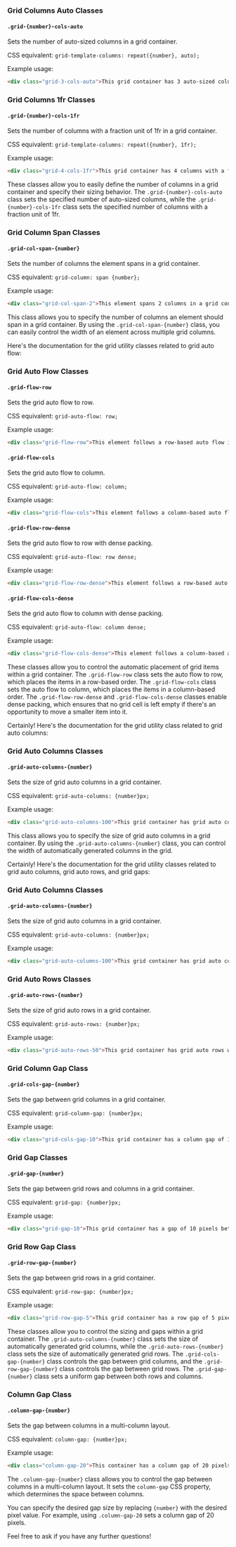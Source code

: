 

### Grid Columns Auto Classes

#### `.grid-{number}-cols-auto`

Sets the number of auto-sized columns in a grid container.

CSS equivalent: `grid-template-columns: repeat({number}, auto);`

Example usage:
```html
<div class="grid-3-cols-auto">This grid container has 3 auto-sized columns.</div>
```

### Grid Columns 1fr Classes

#### `.grid-{number}-cols-1fr`

Sets the number of columns with a fraction unit of 1fr in a grid container.

CSS equivalent: `grid-template-columns: repeat({number}, 1fr);`

Example usage:
```html
<div class="grid-4-cols-1fr">This grid container has 4 columns with a fraction unit of 1fr each.</div>
```

These classes allow you to easily define the number of columns in a grid container and specify their sizing behavior. The `.grid-{number}-cols-auto` class sets the specified number of auto-sized columns, while the `.grid-{number}-cols-1fr` class sets the specified number of columns with a fraction unit of 1fr.


### Grid Column Span Classes

#### `.grid-col-span-{number}`

Sets the number of columns the element spans in a grid container.

CSS equivalent: `grid-column: span {number};`

Example usage:
```html
<div class="grid-col-span-2">This element spans 2 columns in a grid container.</div>
```

This class allows you to specify the number of columns an element should span in a grid container. By using the `.grid-col-span-{number}` class, you can easily control the width of an element across multiple grid columns.

Here's the documentation for the grid utility classes related to grid auto flow:

### Grid Auto Flow Classes

#### `.grid-flow-row`

Sets the grid auto flow to row.

CSS equivalent: `grid-auto-flow: row;`

Example usage:
```html
<div class="grid-flow-row">This element follows a row-based auto flow in a grid container.</div>
```

#### `.grid-flow-cols`

Sets the grid auto flow to column.

CSS equivalent: `grid-auto-flow: column;`

Example usage:
```html
<div class="grid-flow-cols">This element follows a column-based auto flow in a grid container.</div>
```

#### `.grid-flow-row-dense`

Sets the grid auto flow to row with dense packing.

CSS equivalent: `grid-auto-flow: row dense;`

Example usage:
```html
<div class="grid-flow-row-dense">This element follows a row-based auto flow with dense packing in a grid container.</div>
```

#### `.grid-flow-cols-dense`

Sets the grid auto flow to column with dense packing.

CSS equivalent: `grid-auto-flow: column dense;`

Example usage:
```html
<div class="grid-flow-cols-dense">This element follows a column-based auto flow with dense packing in a grid container.</div>
```

These classes allow you to control the automatic placement of grid items within a grid container. The `.grid-flow-row` class sets the auto flow to row, which places the items in a row-based order. The `.grid-flow-cols` class sets the auto flow to column, which places the items in a column-based order. The `.grid-flow-row-dense` and `.grid-flow-cols-dense` classes enable dense packing, which ensures that no grid cell is left empty if there's an opportunity to move a smaller item into it.

Certainly! Here's the documentation for the grid utility class related to grid auto columns:

### Grid Auto Columns Classes

#### `.grid-auto-columns-{number}`

Sets the size of grid auto columns in a grid container.

CSS equivalent: `grid-auto-columns: {number}px;`

Example usage:
```html
<div class="grid-auto-columns-100">This grid container has grid auto columns with a width of 100 pixels.</div>
```

This class allows you to specify the size of grid auto columns in a grid container. By using the `.grid-auto-columns-{number}` class, you can control the width of automatically generated columns in the grid.


Certainly! Here's the documentation for the grid utility classes related to grid auto columns, grid auto rows, and grid gaps:

### Grid Auto Columns Classes

#### `.grid-auto-columns-{number}`

Sets the size of grid auto columns in a grid container.

CSS equivalent: `grid-auto-columns: {number}px;`

Example usage:
```html
<div class="grid-auto-columns-100">This grid container has grid auto columns with a width of 100 pixels.</div>
```

### Grid Auto Rows Classes

#### `.grid-auto-rows-{number}`

Sets the size of grid auto rows in a grid container.

CSS equivalent: `grid-auto-rows: {number}px;`

Example usage:
```html
<div class="grid-auto-rows-50">This grid container has grid auto rows with a height of 50 pixels.</div>
```

### Grid Column Gap Class

#### `.grid-cols-gap-{number}`

Sets the gap between grid columns in a grid container.

CSS equivalent: `grid-column-gap: {number}px;`

Example usage:
```html
<div class="grid-cols-gap-10">This grid container has a column gap of 10 pixels.</div>
```

### Grid Gap Classes

#### `.grid-gap-{number}`

Sets the gap between grid rows and columns in a grid container.

CSS equivalent: `grid-gap: {number}px;`

Example usage:
```html
<div class="grid-gap-10">This grid container has a gap of 10 pixels between rows and columns.</div>
```

### Grid Row Gap Class

#### `.grid-row-gap-{number}`

Sets the gap between grid rows in a grid container.

CSS equivalent: `grid-row-gap: {number}px;`

Example usage:
```html
<div class="grid-row-gap-5">This grid container has a row gap of 5 pixels.</div>
```

These classes allow you to control the sizing and gaps within a grid container. The `.grid-auto-columns-{number}` class sets the size of automatically generated grid columns, while the `.grid-auto-rows-{number}` class sets the size of automatically generated grid rows. The `.grid-cols-gap-{number}` class controls the gap between grid columns, and the `.grid-row-gap-{number}` class controls the gap between grid rows. The `.grid-gap-{number}` class sets a uniform gap between both rows and columns.
 

### Column Gap Class

#### `.column-gap-{number}`

Sets the gap between columns in a multi-column layout.

CSS equivalent: `column-gap: {number}px;`

Example usage:
```html
<div class="column-gap-20">This container has a column gap of 20 pixels.</div>
```

The `.column-gap-{number}` class allows you to control the gap between columns in a multi-column layout. It sets the `column-gap` CSS property, which determines the space between columns.

You can specify the desired gap size by replacing `{number}` with the desired pixel value. For example, using `.column-gap-20` sets a column gap of 20 pixels.

Feel free to ask if you have any further questions!

